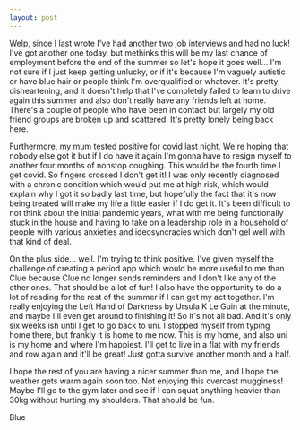 ```yaml
---
layout: post
---
```


Welp, since I last wrote I've had another two job interviews and had no luck! I've got another one today, but methinks this will be my last chance of employment before the end of the summer so let's hope it goes well... I'm not sure if I just keep getting unlucky, or if it's because I'm vaguely autistic or have blue hair or people think I'm overqualified or whatever. It's pretty disheartening, and it doesn't help that I've completely failed to learn to drive again this summer and also don't really have any friends left at home. There's a couple of people who have been in contact but largely my old friend groups are broken up and scattered. It's pretty lonely being back here.

Furthermore, my mum tested positive for covid last night. We're hoping that nobody else got it but if I do have it again I'm gonna have to resign myself to another four months of nonstop coughing. This would be the fourth time I get covid. So fingers crossed I don't get it! I was only recently diagnosed with a chronic condition which would put me at high risk, which would explain why I got it so badly last time, but hopefully the fact that it's now being treated will make my life a little easier if I do get it. It's been difficult to not think about the initial pandemic years, what with me being functionally stuck in the house and having to take on a leadership role in a household of people with various anxieties and ideosyncracies which don't gel well with that kind of deal.

On the plus side... well. I'm trying to think positive. I've given myself the challenge of creating a period app which would be more useful to me than Clue because Clue no longer sends reminders and I don't like any of the other ones. That should be a lot of fun! I also have the opportunity to do a lot of reading for the rest of the summer if I can get my act together. I'm really enjoying the Left Hand of Darkness by Ursula K Le Guin at the minute, and maybe I'll even get around to finishing it! So it's not all bad. And it's only six weeks ish until I get to go back to uni. I stopped myself from typing home there, but frankly it is home to me now. This is my home, and also uni is my home and where I'm happiest. I'll get to live in a flat with my friends and row again and it'll be great! Just gotta survive another month and a half.

I hope the rest of you are having a nicer summer than me, and I hope the weather gets warm again soon too. Not enjoying this overcast mugginess! Maybe I'll go to the gym later and see if I can squat anything heavier than 30kg without hurting my shoulders. That should be fun.

Blue